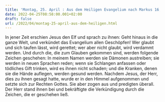 ```yaml
---
title: 'Montag, 25. April : Aus dem Heiligen Evangelium nach Markus 16,15-20.'
date: 2022-04-25T08:58:00.001+02:00
draft: false
url: /2022/04/montag-25-april-aus-dem-heiligen.html
---
```


In jener Zeit erschien Jesus den Elf und sprach zu ihnen: Geht hinaus in die ganze Welt, und verkündet das Evangelium allen Geschöpfen! Wer glaubt und sich taufen lässt, wird gerettet; wer aber nicht glaubt, wird verdammt werden. Und durch die, die zum Glauben gekommen sind, werden folgende Zeichen geschehen: In meinem Namen werden sie Dämonen austreiben; sie werden in neuen Sprachen reden; wenn sie Schlangen anfassen oder tödliches Gift trinken, wird es ihnen nicht schaden; und die Kranken, denen sie die Hände auflegen, werden gesund werden. Nachdem Jesus, der Herr, dies zu ihnen gesagt hatte, wurde er in den Himmel aufgenommen und setzte sich zur Rechten Gottes. Sie aber zogen aus und predigten überall. Der Herr stand ihnen bei und bekräftigte die Verkündigung durch die Zeichen, die er geschehen ließ.